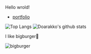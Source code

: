 Hello wrold!

- [portfolio](https://doarakko.github.io/)

![Top Langs](https://github-readme-stats.vercel.app/api/top-langs/?username=Doarakko&hide=html)
![Doarakko's github stats](https://github-readme-stats.vercel.app/api?username=Doarakko&show_icons=true&count_private=true&line_height=40)

I like bigburger🍔

![bigburger](https://github.com/Doarakko/bigburger/raw/master/sample.gif)
